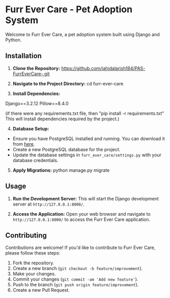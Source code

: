 # Furr Ever Care - Pet Adoption System

Welcome to Furr Ever Care, a pet adoption system built using Django and Python.

## Installation

1. **Clone the Repository:**
https://github.com/jahidalarish184/PAS-FurrEverCare-.git

2. **Navigate to the Project Directory:**
cd furr-ever-care


3. **Install Dependencies:**

Django==3.2.12
Pillow==8.4.0

(if there were any requirements.txt file, then
"pip install -r requirements.txt"
This will install dependencies required by the project.)

4. **Database Setup:**
- Ensure you have PostgreSQL installed and running. You can download it from [here](https://www.postgresql.org/download/).
- Create a new PostgreSQL database for the project.
- Update the database settings in `furr_ever_care/settings.py` with your database credentials.

5. **Apply Migrations:**
python manage.py migrate


## Usage

1. **Run the Development Server:**
This will start the Django development server at `http://127.0.0.1:8000/`.

2. **Access the Application:**
Open your web browser and navigate to `http://127.0.0.1:8000/` to access the Furr Ever Care application.


## Contributing

Contributions are welcome! If you'd like to contribute to Furr Ever Care, please follow these steps:

1. Fork the repository.
2. Create a new branch (`git checkout -b feature/improvement`).
3. Make your changes.
4. Commit your changes (`git commit -am 'Add new feature'`).
5. Push to the branch (`git push origin feature/improvement`).
6. Create a new Pull Request.


